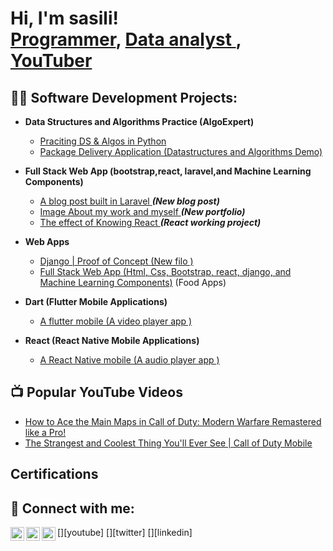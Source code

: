<h1>Hi, I'm sasili! <br/><a href="https://github.com/salimansas">Programmer</a>, <a href="https://www.linkedin.com/in/salimansas2017/"> Data analyst </a>, <a href="https://www.youtube.com/@wins_Signature">YouTuber</a></h1>

<h2>👨‍💻 Software Development Projects:</h2>

- <b>Data Structures and Algorithms Practice (AlgoExpert)</b>
  - [Praciting DS & Algos in Python](https://github.com/salimansas/Algorithms-Practice)
  - [Package Delivery Application (Datastructures and Algorithms Demo)](https://github.com/salimansas/Python-Pathfinding-Algorithm)
  
- <b>Full Stack Web App (bootstrap,react, laravel,and Machine Learning Components)</b>
  - [A blog post built in Laravel ](https://github.com/salimasas/blog-post) <b><i>(New blog post)</b></i>
  - [Image About my work and myself ](https://github.com/Salimansas/iPortfolio) <b><i>(New portfolio)</b></i>
  - [The effect of Knowing React ](https://github.com/Salimansas/hyperspace) <b><i>(React working project)</b></i>
  
- <b>Web Apps</b>
  - [Django | Proof of Concept (New filo )](https://github.com/salimansas/New)
  - [Full Stack Web App (Html, Css, Bootstrap, react, django, and Machine Learning Components)](https://github.com/Salimansas/Hoshpor)</b></i> (Food     Apps)</b></i>
  
- <b>Dart (Flutter Mobile Applications)</b>
  - [A flutter mobile (A video player app )](https://github.com/salimansas/flutterjojo)

- <b>React (React Native Mobile Applications)</b>
  - [A React Native mobile (A audio player app )](https://github.com/salimansas/Reactjojo)
 


<h2>📺 Popular YouTube Videos</h2>

- [How to Ace the Main Maps in Call of Duty: Modern Warfare Remastered like a Pro!](https://www.youtube.com/watch?v=905JCsvEz3Q)
- [The Strangest and Coolest Thing You'll Ever See | Call of Duty Mobile](https://www.youtube.com/watch?v=D5b4OKiZTq8)


<h2> Certifications </h2>


<h2> 🤳 Connect with me:</h2>

[<img align="left" alt="@wins_Signature | YouTube" width="22px" src="https://cdn.jsdelivr.net/npm/simple-icons@v3/icons/youtube.svg" />][youtube]
[<img align="left" alt="@wins_Signature | Twitter" width="22px" src="https://cdn.jsdelivr.net/npm/simple-icons@v3/icons/twitter.svg" />][twitter]
[<img align="left" alt="Salimansas | LinkedIn" width="22px" src="https://cdn.jsdelivr.net/npm/simple-icons@v3/icons/linkedin.svg" />][linkedin]
